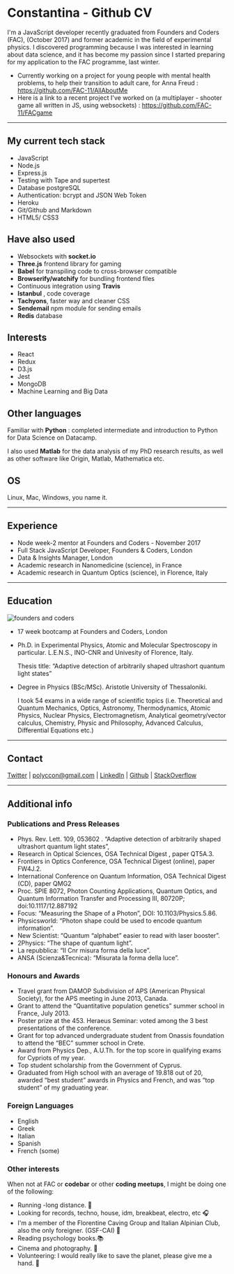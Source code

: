 # Constantina - Github CV

I'm a JavaScript developer recently graduated from Founders and Coders (FAC), (October 2017) and former academic in the field of experimental physics. I discovered programming because I was interested in learning about data science, and it has become my passion since I started preparing for my application to the FAC programme, last winter.

* Currently working on a project for young people with mental health problems, to help their transition to adult care, for Anna Freud : https://github.com/FAC-11/AllAboutMe
* Here is a link to a recent project I've worked on (a multiplayer - shooter game all written in JS, using websockets) : https://github.com/FAC-11/FACgame

***

## My current tech stack
                                         
* JavaScript
* Node.js
* Express.js
* Testing with Tape and supertest
* Database postgreSQL
* Authentication: bcrypt and JSON Web Token
* Heroku
* Git/Github and Markdown
* HTML5/ CSS3


## Have also used
* Websockets with __socket.io__
* __Three.js__ frontend library for gaming
* __Babel__ for transpiling code to cross-browser compatible
* __Browserify/watchify__ for bundling frontend files
* Continuous integration using __Travis__
* __Istanbul__ , code coverage
* __Tachyons__, faster way and cleaner CSS
* __Sendemail__ npm module for sending emails
* __Redis__ database


## Interests 
* React
* Redux
* D3.js
* Jest
* MongoDB
* Machine Learning and Big Data


## Other languages

Familiar with __Python__ : completed intermediate and introduction to Python for Data Science on Datacamp. 

I also used __Matlab__ for the data analysis of my PhD research results, as well as other software like Origin, Matlab, Mathematica etc.


## OS
Linux, Mac, Windows, you name it.

***

## Experience
* Node week-2 mentor at Founders and Coders - November 2017
* Full Stack JavaScript Developer, Founders & Coders, London
* Data & Insights Manager, London
* Academic research in Nanomedicine (science), in France 
* Academic research in Quantum Optics (science), in Florence, Italy 

***

## Education
![founders and coders](https://www.coops.tech/app/uploads/2016/12/CT_Logo_Founders_Coders.png)
* 17 week bootcamp at Founders and Coders, London

* Ph.D. in Experimental Physics, Atomic and Molecular Spectroscopy in particular. L.E.N.S., INO-CNR and Univesity of Florence, Italy.

    Thesis title: “Adaptive detection of arbitrarily shaped ultrashort quantum light states”

* Degree in Physics (BSc/MSc). Aristotle University of Thessaloniki.

    I took 54 exams in a wide range of scientific topics (i.e. Theoretical and Quantum Mechanics, Optics, Astronomy,
Thermodynamics, Atomic Physics, Nuclear Physics, Electromagnetism, Analytical geometry/vector calculus, Chemistry, Physic and Philosophy, Advanced Calculus, Differential Equations etc.)

***

## Contact 
[Twitter](https://twitter.com/polyccon) | polyccon@gmail.com | [LinkedIn](https://www.linkedin.com/in/polycco) | [Github](https://github.com/polyccon) | [StackOverflow](https://stackoverflow.com/users/8650897/polyccon)

***

## Additional info 

### Publications and Press Releases
* Phys. Rev. Lett. 109, 053602 . “Adaptive detection of arbitrarily shaped ultrashort
quantum light states”,
* Research in Optical Sciences, OSA Technical Digest , paper QT5A.3.
* Frontiers in Optics Conference, OSA Technical Digest (online), paper FW4J.2.
* International Conference on Quantum Information, OSA Technical Digest (CD), paper QMG2
* Proc. SPIE 8072, Photon Counting Applications, Quantum Optics, and Quantum Information Transfer and Processing III, 80720P; doi:10.1117/12.887192 
* Focus: “Measuring the Shape of a Photon”, DOI: 10.1103/Physics.5.86.
* Physicsworld: “Photon shape could be used to encode quantum information”.
* New Scientist: “Quantum “alphabet” easier to read with laser booster”.
* 2Physics: “The shape of quantum light”.
* La repubblica: “Il Cnr misura forma della luce”.
* ANSA (Scienza&Tecnica): “Misurata la forma della luce”.

### Honours and Awards

* Travel grant from DAMOP Subdivision of APS (American Physical Society), for the APS meeting in June 2013, Canada.
* Grant to attend the “Quantitative population genetics” summer school in France, July 2013.
* Poster prize at the 453. Heraeus Seminar: voted among the 3 best presentations of the conference.
* Grant for top advanced undergraduate student from Onassis foundation to attend the “BEC” summer school in Crete.
* Award from Physics Dep., A.U.Th. for the top score in qualifying exams for Cypriots of my year.
* Top student scholarship from the Government of Cyprus.
* Graduated from High school with an average of 19.818 out of 20, awarded “best student” awards in Physics and French, and was “top student” of my graduating year.


### Foreign Languages
* English
* Greek
* Italian 
* Spanish
* French (some)


### Other interests

When not at FAC or __codebar__ or other __coding meetups__, I might be doing one of the following:

* Running -long distance. :running:
* Looking for records, techno, house, idm, breakbeat, electro, etc :headphones: 
* I'm a member of the Florentine Caving Group and Italian Alpinian Club, also the only foreigner. (GSF-CAI) :sunrise_over_mountains: 
* Reading psychology books.:books:
* Cinema and photography. :cinema:
* Volunteering: I would really like to save the planet, please give me a hand. :herb:



